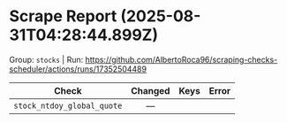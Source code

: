 # Scrape Report (2025-08-31T04:28:44.899Z)

Group: `stocks`  |  Run: https://github.com/AlbertoRoca96/scraping-checks-scheduler/actions/runs/17352504489

| Check | Changed | Keys | Error |
|---|:---:|:--|:--|
| `stock_ntdoy_global_quote` | — |  |  |
